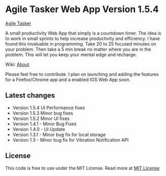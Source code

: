 <h1>Agile Tasker Web App Version 1.5.4</h1>
<a href="http://splintercode.github.io/agile-tasker/App/" target="_blank">Agile Tasker</a>
<p>A small productivity Web App that simply is a countdown timer. The idea is to work in small sprints to help increase
productivity and efficiency. I have found this invaluable in programming. Take 20 to 25 focused minutes on your problem. Then 
take a 5 min break no matter where you are in the problem. This will let you keep your mental edge and recharge.</p>

Wiki: <a href="http://en.wikipedia.org/wiki/Pomodoro_Technique" target="_blank">About</a>

<p>Please feel free to contribute. I plan on launching and adding the features for a Firefox/Chrome app and a
enabled IOS Web App soon.</p>

<h2>Latest changes</h2>
<ul>
<li>Version 1.5.4 UI Performance fixes</li>
<li>Version 1.5.3 Minor bug fixes</li>
<li>Version 1.5.2 Minor UI fixes</li>
<li>Version 1.4.1 - Minor Bug Fixes</li>
<li>Version 1.4.0 - UI Update</li>
<li>Version 1.3.1 - Minor bug fix for local storage</li>
<li>Version 1.3 - Minor bug fix for Vibration Notification API</li>
</ul>

<h2>License</h2>
<p>
This code is free to use under the MIT License.
Read more at <a href="http://opensource.org/licenses/MIT" target="_blank">MIT License</a>
</p>
